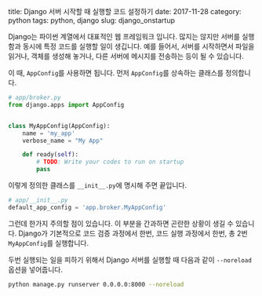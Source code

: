 title: Django 서버 시작할 때 실행할 코드 설정하기
date: 2017-11-28
category: python
tags: python, django
slug: django_onstartup

Django는 파이썬 계열에서 대표적인 웹 프레임워크 입니다. 많지는 않지만 서버를 실행함과 동시에 특정 코드를 실행할 일이 생깁니다. 예를 들어서, 서버를 시작하면서 파일을 읽거나, 객체를 생성해 놓거나, 다른 서버에 메시지를 전송하는 등이 될 수 있습니다.

이 때, `AppConfig`를 사용하면 됩니다. 먼저 `AppConfig`를 상속하는 클래스를 정의합니다.

```python
# app/broker.py
from django.apps import AppConfig


class MyAppConfig(AppConfig):
    name = 'my_app'
    verbose_name = "My App"

    def ready(self):
        # TODO: Write your codes to run on startup
        pass
```

이렇게 정의한 클래스를 `__init__.py`에 명시해 주면 끝입니다.

```python
# app/__init__.py
default_app_config = 'app.broker.MyAppConfig'
```

그런데 한가지 주의할 점이 있습니다. 이 부분을 간과하면 곤란한 상황이 생길 수 있습니다.
Django가 기본적으로 코드 검증 과정에서 한번, 코드 실행 과정에서 한번, 총 2번 `MyAppConfig`를 실행합니다.

두번 실행되는 일을 피하기 위해서 Django 서버를 실행할 때 다음과 같이 `--noreload` 옵션을 넣어줍니다.

```bash
python manage.py runserver 0.0.0.0:8000 --noreload
```
